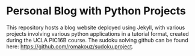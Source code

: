 # Personal Blog with Python Projects

This repository hosts a blog website deployed using Jekyll, with various projects involving various python applications in a tutorial format, created during the UCLA PIC16B course.
The sudoku solving github can be found here: https://github.com/romakouz/sudoku.project.
